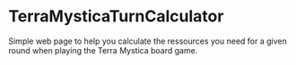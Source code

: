 # TerraMysticaTurnCalculator

Simple web page to help you calculate the ressources you need for a given round when playing the Terra Mystica board game.
